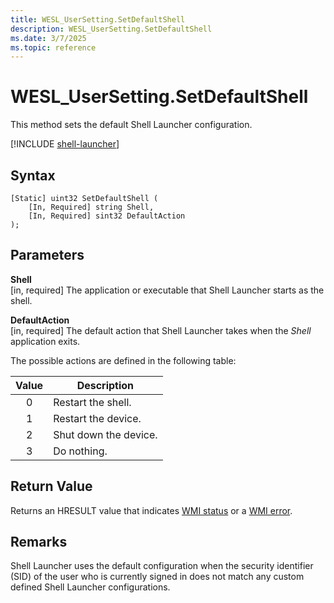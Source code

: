 ```yaml
---
title: WESL_UserSetting.SetDefaultShell
description: WESL_UserSetting.SetDefaultShell
ms.date: 3/7/2025
ms.topic: reference
---
```


# WESL_UserSetting.SetDefaultShell

This method sets the default Shell Launcher configuration.

[!INCLUDE [shell-launcher](../../../includes/licensing/shell-launcher.md)]

## Syntax

```mof
[Static] uint32 SetDefaultShell (
    [In, Required] string Shell,
    [In, Required] sint32 DefaultAction
);
```

## Parameters

**Shell**<br/>\[in, required\] The application or executable that Shell Launcher starts as the shell.

**DefaultAction**<br/>\[in, required\] The default action that Shell Launcher takes when the *Shell* application exits.

The possible actions are defined in the following table:

| Value | Description |
|:-------:|-------------|
| 0 | Restart the shell. |
| 1 | Restart the device. |
| 2 | Shut down the device. |
| 3 | Do nothing. |

## Return Value

Returns an HRESULT value that indicates [WMI status](/windows/win32/wmisdk/wmi-non-error-constants) or a [WMI error](/windows/win32/wmisdk/wmi-error-constants).

## Remarks

Shell Launcher uses the default configuration when the security identifier (SID) of the user who is currently signed in does not match any custom defined Shell Launcher configurations.
